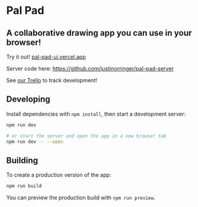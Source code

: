 # Pal Pad

## A collaborative drawing app you can use in your browser!

Try it out! [pal-pad-ui.vercel.app](https://pal-pad-ui.vercel.app/)

Server code here: https://github.com/justinorringer/pal-pad-server

See [our Trello](https://trello.com/b/SIDZ1Y4g/pal-pad) to track development!

## Developing

Install dependencies with `npm install`, then start a development server:

```bash
npm run dev

# or start the server and open the app in a new browser tab
npm run dev -- --open
```

## Building

To create a production version of the app:

```bash
npm run build
```

You can preview the production build with `npm run preview`.
